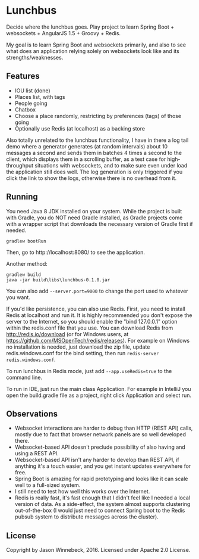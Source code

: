 # Lunchbus
Decide where the lunchbus goes. Play project to learn Spring Boot + websockets + AngularJS 1.5 + Groovy + Redis.

My goal is to learn Spring Boot and websockets primarily, and also to see what does an application relying solely on
websockets look like and its strengths/weaknesses.

## Features

- IOU list (done)
- Places list, with tags
- People going
- Chatbox
- Choose a place randomly, restricting by preferences (tags) of those going
- Optionally use Redis (at localhost) as a backing store

Also totally unrelated to the lunchbus functionality, I have in there a log tail demo where a generator generates (at
random intervals) about 10 messages a second and sends them in batches 4 times a second to the client, which displays
them in a scrolling buffer, as a test case for high-throughput situations with websockets, and to make sure even under
load the application still does well. The log generation is only triggered if you click the link to show the logs,
otherwise there is no overhead from it.

## Running

You need Java 8 JDK installed on your system. While the project is built with Gradle, you do NOT need Gradle installed,
as Gradle projects come with a wrapper script that downloads the necessary version of Gradle first if needed.

    gradlew bootRun

Then, go to http://localhost:8080/ to see the application.

Another method:

    gradlew build
    java -jar build\libs\lunchbus-0.1.0.jar

You can also add `--server.port=9000` to change the port used to whatever you want.

If you'd like persistence, you can also use Redis. First, you need to install Redis at localhost and run it. It is
highly recommended you don't expose the server to the Internet, so you should enable the "bind 127.0.0.1" option within
the redis.conf file that you use. You can download Redis from http://redis.io/download (or for Windows users, at
https://github.com/MSOpenTech/redis/releases). For example on Windows no installation is needed, just download the zip
file, update redis.windows.conf for the bind setting, then run `redis-server redis.windows.conf`.

To run lunchbus in Redis mode, just add `--app.useRedis=true` to the command line.

To run in IDE, just run the main class Application. For example in IntelliJ you open the build.gradle file as a project,
right click Application and select run.

## Observations

- Websocket interactions are harder to debug than HTTP (REST API) calls, mostly due to fact that browser network panels
  are so well developed there.
- Websocket-based API doesn't preclude possibility of also having and using a REST API.
- Websocket-based API isn't any harder to develop than REST API, if anything it's a touch easier, and you get instant
  updates everywhere for free.
- Spring Boot is amazing for rapid prototyping and looks like it can scale well to a full-sized system.
- I still need to test how well this works over the Internet.
- Redis is really fast, it's fast enough that I didn't feel like I needed a local version of data. As a side-effect,
  the system almost supports clustering out-of-the-box (I would just need to connect Spring boot to the Redis pubsub
  system to distribute messages across the cluster).

## License

Copyright by Jason Winnebeck, 2016. Licensed under Apache 2.0 License.